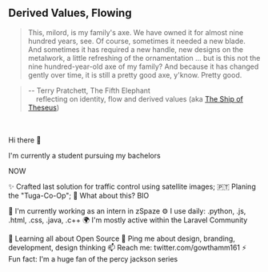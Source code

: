 

## Derived Values, Flowing

> This, milord, is my family's axe. We have owned it for almost nine hundred years, see. Of course,
sometimes it needed a new blade. And sometimes it has required a new handle, new designs on the
metalwork, a little refreshing of the ornamentation ... but is this not the nine hundred-year-old
axe of my family? And because it has changed gently over time, it is still a pretty good axe,
y'know. Pretty good.

> -- Terry Pratchett, The Fifth Elephant <br>
> &nbsp;&nbsp;&nbsp; reflecting on identity, flow and derived values  (aka [The Ship of Theseus](https://en.wikipedia.org/wiki/Ship_of_Theseus))
<br/> 
<br/>
Hi there 👋

I'm currently a student pursuing my bachelors  

NOW

✨ Crafted last solution for traffic control using satellite images;
🇵🇹 Planing the "Tuga-Co-Op";
🍑 What about this?
BIO

🏢 I'm currently working as an intern in zSpaze
⚙️ I use daily: .python, .js, .html, .css, .java, .c++
🌍 I'm mostly active within the Laravel Community

🌱 Learning all about Open Source
💬 Ping me about design, branding, development, design thinking
📫 Reach me: twitter.com/gowthamm161
⚡️ Fun fact: I'm a huge fan of the percy jackson series
